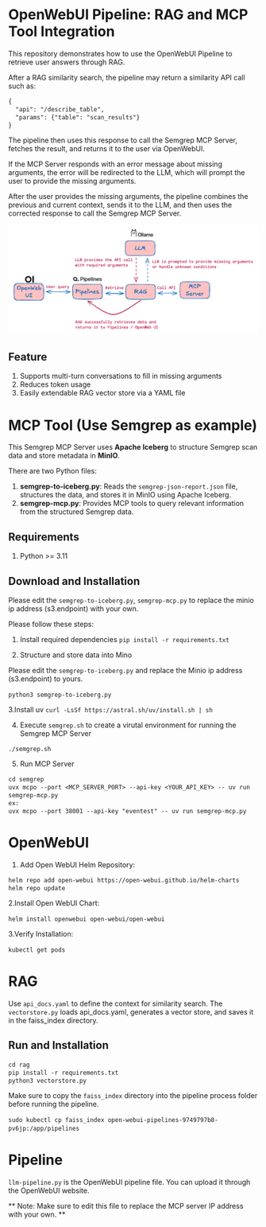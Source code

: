 # OpenWebUI Pipeline: RAG and MCP Tool Integration
This repository demonstrates how to use the OpenWebUI Pipeline to retrieve user answers through RAG.

After a RAG similarity search, the pipeline may return a similarity API call such as:
```
{
  "api": "/describe_table",
  "params": {"table": "scan_results"}
}
```

The pipeline then uses this response to call the Semgrep MCP Server, fetches the result, and returns it to the user via OpenWebUI.

If the MCP Server responds with an error message about missing arguments, the error will be redirected to the LLM, which will prompt the user to provide the missing arguments.

After the user provides the missing arguments, the pipeline combines the previous and current context, sends it to the LLM, and then uses the corrected response to call the Semgrep MCP Server.

![image](openwebui-pipeline.png)

## Feature
1. Supports multi-turn conversations to fill in missing arguments
2. Reduces token usage
3. Easily extendable RAG vector store via a YAML file


# MCP Tool (Use Semgrep as example)
This Semgrep MCP Server uses **Apache Iceberg** to structure Semgrep scan data and store metadata in **MinIO**.

There are two Python files:

1. **semgrep-to-iceberg.py**: Reads the `semgrep-json-report.json` file, structures the data, and stores it in MinIO using Apache Iceberg.  
2. **semgrep-mcp.py**: Provides MCP tools to query relevant information from the structured Semgrep data.  

## Requirements

1. Python >= 3.11

## Download and Installation


Please edit the `semgrep-to-iceberg.py`, `semgrep-mcp.py` to replace the minio ip address (s3.endpoint) with your own.

Please follow these steps:

1. Install required dependencies
```pip install -r requirements.txt```

2. Structure and store data into Mino

Please edit the `semgrep-to-iceberg.py` and replace the Minio ip address (s3.endpoint) to yours.

```python3 semgrep-to-iceberg.py```

3.Install uv
```curl -LsSf https://astral.sh/uv/install.sh | sh```

4. Execute `semgrep.sh` to create a virutal environment for running the Semgrep MCP Server
```
./semgrep.sh
```
5. Run MCP Server
```
cd semgrep
uvx mcpo --port <MCP_SERVER_PORT> --api-key <YOUR_API_KEY> -- uv run semgrep-mcp.py
ex:
uvx mcpo --port 38001 --api-key "eventest" -- uv run semgrep-mcp.py
```

# OpenWebUI

1. Add Open WebUI Helm Repository:
```
helm repo add open-webui https://open-webui.github.io/helm-charts
helm repo update
```
2.Install Open WebUI Chart:

```helm install openwebui open-webui/open-webui```

3.Verify Installation:

```kubectl get pods```

# RAG

Use `api_docs.yaml` to define the context for similarity search. The `vectorstore.py` loads api_docs.yaml, generates a vector store, and saves it in the faiss_index directory.

## Run and Installation
```
cd rag
pip install -r requirements.txt
python3 vectorstore.py
```

Make sure to copy the `faiss_index` directory into the pipeline process folder before running the pipeline.

```sudo kubectl cp faiss_index open-webui-pipelines-9749797b8-pv6jp:/app/pipelines```




# Pipeline

`llm-pipeline.py` is the OpenWebUI pipeline file. You can upload it through the OpenWebUI website.

** Note: Make sure to edit this file to replace the MCP server IP address with your own. **
